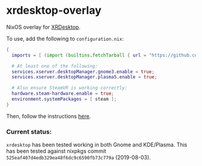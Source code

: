 # xrdesktop-overlay
NixOS overlay for [XRDesktop](https://www.collabora.com/news-and-blog/news-and-events/moving-the-linux-desktop-to-another-reality.html).

To use, add the following to `configuration.nix`:

```nix
{
  imports = [ (import (builtins.fetchTarball { url = "https://github.com/danielfullmer/xrdesktop-overlay/archive/master.tar.gz"; })) ];

  # At least one of the following:
  services.xserver.desktopManager.gnome3.enable = true;
  services.xserver.desktopManager.plasma5.enable = true;

  # Also ensure SteamVR is working correctly:
  hardware.steam-hardware.enable = true;
  environment.systemPackages = [ steam ];
}
```

Then, follow the instructions [here](https://gitlab.freedesktop.org/xrdesktop/xrdesktop/wikis/howto).

### Current status:
`xrdesktop` has been tested working in both Gnome and KDE/Plasma.
This has been tested against nixpkgs commit `525eaf407d4edb329ea48f6dc9c6590fb73c779a` (2019-08-03).
